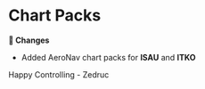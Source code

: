 <div id="changelog"></div>

# Chart Packs

**🔧 Changes**  

* Added AeroNav chart packs for **ISAU** and **ITKO**

Happy Controlling
\- Zedruc

